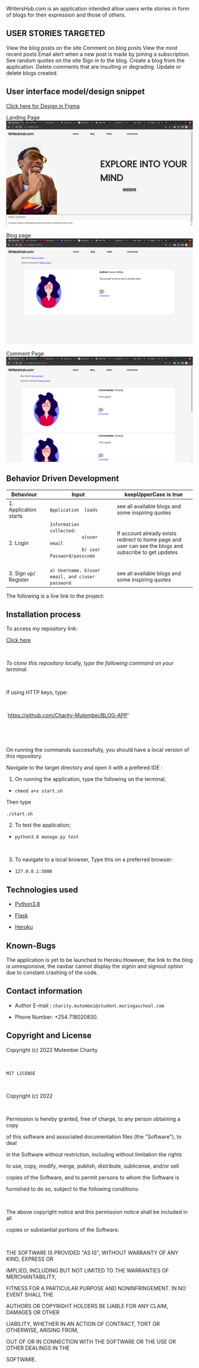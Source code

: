 

WritersHub.com is an application intended allow users write stories in form 
of blogs for their expression and those of others.

## USER STORIES TARGETED 

View the blog posts on the site
Comment on blog posts
View the most recent posts
Email alert when a new post is made by joining a subscription.
See random quotes on the site
Sign in to the blog.
Create a blog from the application.
Delete comments that are insulting or degrading.
Update or delete blogs created.



## User interface model/design snippet 
[Click here for Design in Figma](https://www.figma.com/file/DufPeR45G6iLdMajXFggHt/WritersHub.Com)

Landing Page
![image description](app/static/land.png)

Blog page
![image description](app/static/blog.png)

Comment Page
![image description](app/static/comment.png)







## Behavior Driven Development 



 <table>
    <thead>
      <tr>
        <th>Behaviour</th>
        <th></th>
        <th>Input</th>
         <th></th>
        <th>keepUpperCase is true</th>
      </tr>
    </thead>
    <tbody>
        <tr>
            <td>1. Application starts</td>
            <td></td>
            <td><code>Application  loads </code></td>
            <td><code></code></td>
            <td>see all available blogs and some inspiring quotes</td>
        </tr>
         <tr>
            <td>2. Login</td>
            <td></td>
            <td><code>Information collected:
            a)user email 
            b) user Password/passcode 
            </code></td>
            <td><code></code></td>
            <td>If account already exists redirect to home page and user can see the blogs and subscribe to get updates</td>
        </tr>
         <tr>
            <td>3. Sign up/ Register</td>
            <td></td>
            <td><code>a) Username, b)user email, and c)user password</code></td>
            <td><code></code></td>
            <td>see all available blogs and some inspiring quotes</td>
        </tr>
    </tbody>
  </table>

The following is a live link to the project:

## Installation process

To access my repository link:

[Click here](https://github.com/Charity-Mutembei/BLOG-APP)

​

*To clone this repository locally, type the following command on your terminal.*

​

If using HTTP keys, type:

​

`https://github.com/Charity-Mutembei/BLOG-APP'


​


​

On running the commands successfully, you should have a local version of this repository.

Navigate to the target directory and open it with a prefered IDE :

1. On running the application, type the following on the terminal;

+ `chmod a+x start.sh`

Then type

`./start.sh`

2. To test the application;

+ `python3.8 manage.py test`

​

3. To navigate to a local browser, Type this on a preferred browser:

+ `127.0.0.1:5000`

## Technologies used

* [Python3.8](https://www.python.org/)

* [Flask](http://flask.pocoo.org/)

* [Heroku](https://heroku.com)

## Known-Bugs

The application is yet to be launched to Heroku.However, the link to the blog is unresponsive, the navbar cannot display the signin and signout option due to constant crashing of the code. 

## Contact information

+ Author E-mail ; `charity.mutembei@student.moringaschool.com`

+ Phone Number: +254 718020830.

## Copyright and License

Copyright (c) 2022 Mutembei Charity

​

`MIT LICENSE`

​

Copyright (c) 2022 

​

Permission is hereby granted, free of charge, to any person obtaining a copy

of this software and associated documentation files (the "Software"), to deal

in the Software without restriction, including without limitation the rights

to use, copy, modify, merge, publish, distribute, sublicense, and/or sell

copies of the Software, and to permit persons to whom the Software is

furnished to do so, subject to the following conditions:

​

The above copyright notice and this permission notice shall be included in all

copies or substantial portions of the Software.

​

THE SOFTWARE IS PROVIDED "AS IS", WITHOUT WARRANTY OF ANY KIND, EXPRESS OR

IMPLIED, INCLUDING BUT NOT LIMITED TO THE WARRANTIES OF MERCHANTABILITY,

FITNESS FOR A PARTICULAR PURPOSE AND NONINFRINGEMENT. IN NO EVENT SHALL THE

AUTHORS OR COPYRIGHT HOLDERS BE LIABLE FOR ANY CLAIM, DAMAGES OR OTHER

LIABILITY, WHETHER IN AN ACTION OF CONTRACT, TORT OR OTHERWISE, ARISING FROM,

OUT OF OR IN CONNECTION WITH THE SOFTWARE OR THE USE OR OTHER DEALINGS IN THE

SOFTWARE.








